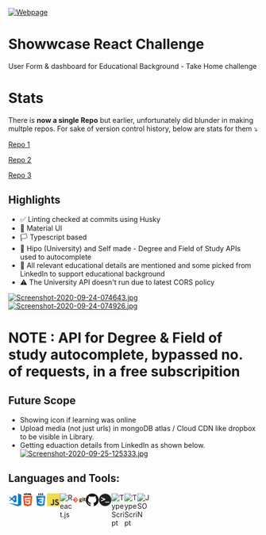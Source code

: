 [<img src="https://static.wixstatic.com/media/553d6a_6c7304f930724f46a47a88893ae7bb59~mv2.png/v1/fill/w_120,h_120,al_c,q_85,usm_4.00_1.00_0.00/Logo%20(20).webp" alt="Webpage" width="50" style="vertical-align:top" />](https://www.showwcase.com)

# Showwcase React Challenge
User Form & dashboard for Educational Background - Take Home challenge

# Stats
There is **now a single Repo** but earlier, unfortunately did blunder in making multple repos. For sake of version control history, below are stats for them ⤵

[<a href="https://wakatime.com/@GrvSingh/projects/kymxocorrq?start=2020-09-17&end=2020-09-23" alt="Repo 1 stats">Repo 1</a>](https://wakatime.com/@GrvSingh/projects/kymxocorrq?start=2020-09-17&end=2020-09-23)

[<a href="https://wakatime.com/@GrvSingh/projects/tbeijhkqim?start=2020-09-17&end=2020-09-23" alt="Repo 2 stats">Repo 2</a>](https://wakatime.com/@GrvSingh/projects/tbeijhkqim?start=2020-09-17&end=2020-09-23)

[<a href="https://wakatime.com/@GrvSingh/projects/fpfafockzk?start=2020-09-17&end=2020-09-23" alt="Repo 3 stats">Repo 3</a>](https://wakatime.com/@GrvSingh/projects/fpfafockzk?start=2020-09-17&end=2020-09-23)

## Highlights

- ✅ Linting checked at commits using Husky
- 🎨 Material UI
- 🏳 Typescript based
- 📩 Hipo (University) and Self made - Degree and Field of Study APIs used to autocomplete
- 🥅 All relevant educational details are mentioned and some picked from LinkedIn to support educational background
- ⚠ The University API doesn't run due to latest CORS policy

[![Screenshot-2020-09-24-074643.jpg](https://i.postimg.cc/Znd1HtQJ/Screenshot-2020-09-24-074643.jpg)](https://postimg.cc/p5PGV7xS)
<br>
[![Screenshot-2020-09-24-074926.jpg](https://i.postimg.cc/J7HVMZzS/Screenshot-2020-09-24-074926.jpg)](https://postimg.cc/z3NPkLWk)

# NOTE : API for Degree & Field of study autocomplete, bypassed no. of requests, in a free subscripition

## Future Scope

- Showing icon if learning was online
- Upload media (not just urls) in mongoDB atlas / Cloud CDN like dropbox to be visible in Library.
- Getting eduaction details from LinkedIn as shown below.
[![Screenshot-2020-09-25-125333.jpg](https://i.postimg.cc/7hqT1zc3/Screenshot-2020-09-25-125333.jpg)](https://postimg.cc/JDdnMsR0)

## Languages and Tools:

<img align="left" alt="Visual Studio Code" width="26px" src="https://raw.githubusercontent.com/github/explore/80688e429a7d4ef2fca1e82350fe8e3517d3494d/topics/visual-studio-code/visual-studio-code.png" />&nbsp;
<img align="left" alt="HTML5" width="26px" src="https://raw.githubusercontent.com/github/explore/80688e429a7d4ef2fca1e82350fe8e3517d3494d/topics/html/html.png" />
&nbsp;
<img align="left" alt="CSS3" width="26px" src="https://raw.githubusercontent.com/github/explore/80688e429a7d4ef2fca1e82350fe8e3517d3494d/topics/css/css.png" />
&nbsp;
<img align="left" alt="JavaScript" width="26px" src="https://raw.githubusercontent.com/github/explore/80688e429a7d4ef2fca1e82350fe8e3517d3494d/topics/javascript/javascript.png" />&nbsp;
<img align="left" alt="React.js" width="26px" src="https://cdn.jsdelivr.net/npm/simple-icons@3.9.0/icons/react.svg" />
&nbsp;
<img align="left" alt="Git" width="26px" src="https://raw.githubusercontent.com/github/explore/80688e429a7d4ef2fca1e82350fe8e3517d3494d/topics/git/git.png" />
&nbsp;
<img align="left" alt="GitHub" width="26px" src="https://raw.githubusercontent.com/github/explore/78df643247d429f6cc873026c0622819ad797942/topics/github/github.png" />
&nbsp;
<img align="left" alt="Terminal" width="26px" src="https://raw.githubusercontent.com/github/explore/80688e429a7d4ef2fca1e82350fe8e3517d3494d/topics/terminal/terminal.png" />
&nbsp;
<img align="left" alt="TypeScript" width="26px" src="https://cdn.jsdelivr.net/npm/simple-icons@3.9.0/icons/typescript.svg" />
&nbsp;
<img align="left" alt="TypeScript" width="26px" src="https://cdn.jsdelivr.net/npm/simple-icons@3.9.0/icons/babel.svg" />
&nbsp;
<img align="left" alt="JSON" width="26px" src="https://cdn.jsdelivr.net/npm/simple-icons@3.9.0/icons/json.svg" />
